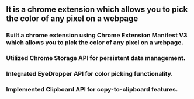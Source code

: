 ## It is a chrome extension which allows you to pick the color of any pixel on a webpage

### Built a chrome extension using Chrome Extension Manifest V3 which allows you to pick the color of any pixel on a webpage. 

### Utilized Chrome Storage API for persistent data management.

### Integrated EyeDropper API for color picking functionality.

### Implemented Clipboard API for copy-to-clipboard features.
